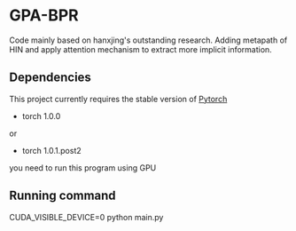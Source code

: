 # GPA-BPR

Code mainly based on hanxjing's outstanding research. Adding metapath of HIN and apply attention mechanism to extract more implicit information.

## Dependencies

This project currently requires the stable version of [Pytorch](pytorch.org) 

- torch 1.0.0

or

- torch 1.0.1.post2

you need to run this program using GPU

## Running command

CUDA_VISIBLE_DEVICE=0 python main.py